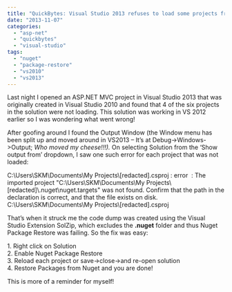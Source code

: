 ```yaml
---
title: "QuickBytes: Visual Studio 2013 refuses to load some projects from a VS2010 solution"
date: "2013-11-07"
categories: 
  - "asp-net"
  - "quickbytes"
  - "visual-studio"
tags: 
  - "nuget"
  - "package-restore"
  - "vs2010"
  - "vs2013"
---
```


Last night I opened an ASP.NET MVC project in Visual Studio 2013 that was originally created in Visual Studio 2010 and found that 4 of the six projects in the solution were not loading. This solution was working in VS 2012 earlier so I was wondering what went wrong!

After goofing around I found the Output Window (the Window menu has been split up and moved around in VS2013 – It’s at Debug->Windows->Output; _Who moved my cheese!!!)._ On selecting Solution from the ‘Show output from’ dropdown, I saw one such error for each project that was not loaded:

C:\\Users\\SKM\\Documents\\My Projects\\\[redacted\].csproj : error  : The imported project "C:\\Users\\SKM\\Documents\\My Projects\\\[redacted\]\\.nuget\\nuget.targets" was not found. Confirm that the path in the <Import> declaration is correct, and that the file exists on disk.  C:\\Users\\SKM\\Documents\\My Projects\\\[redacted\].csproj

That’s when it struck me the code dump was created using the Visual Studio Extension SolZip, which excludes the **.nuget** folder and thus Nuget Package Restore was failing. So the fix was easy:

1\. Right click on Solution  
2\. Enable Nuget Package Restore  
3\. Reload each project or save->close->and re-open solution  
4\. Restore Packages from Nuget and you are done!

This is more of a reminder for myself!
